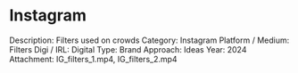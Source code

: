 # Instagram

Description: Filters used on crowds
Category: Instagram
Platform / Medium: Filters
Digi / IRL: Digital
Type: Brand
Approach: Ideas
Year: 2024
Attachment: IG_filters_1.mp4, IG_filters_2.mp4